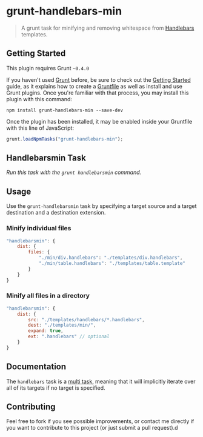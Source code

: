 # grunt-handlebars-min

>A grunt task for minifying and removing whitespace from [Handlebars](http://handlebarsjs.com/) templates.

## Getting Started

This plugin requires Grunt `~0.4.0`

If you haven't used [Grunt](http://gruntjs.com/) before, be sure to check out the [Getting Started](http://gruntjs.com/getting-started) guide, as it explains how to create a [Gruntfile](http://gruntjs.com/sample-gruntfile) as well as install and use Grunt plugins. Once you're familiar with that process, you may install this plugin with this command:

```shell
npm install grunt-handlebars-min --save-dev
```

Once the plugin has been installed, it may be enabled inside your Gruntfile with this line of JavaScript:

```js
grunt.loadNpmTasks("grunt-handlebars-min");
```

## Handlebarsmin Task

_Run this task with the `grunt handlebarsmin` command._

## Usage

Use the `grunt-handlebarsmin` task by specifying a target source and a target destination and a destination extension.

### Minify individual files

```js
"handlebarsmin": {
    dist: {
        files: {
            "./min/div.handlebars": "./templates/div.handlebars",
            "./min/table.handlebars": "./templates/table.template"
        }
    }
}
```

### Minify all files in a directory

```js
"handlebarsmin": {
    dist: {
        src: "./templates/handlebars/*.handlebars",
        dest: "./templates/min/",
        expand: true,
        ext: ".handlebars" // optional
    }
}
```

## Documentation

The `handlebars` task is a [multi task](https://github.com/gruntjs/grunt/blob/master/docs/types_of_tasks.md#multi-tasks), meaning that it will implicitly iterate over all of its targets if no target is specified.

## Contributing

Feel free to fork if you see possible improvements, or contact me directly if you want to contribute to this project (or just submit a pull request).d
